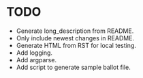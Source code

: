 TODO
====

* Generate long_description from README.
* Only include newest changes in README.
* Generate HTML from RST for local testing.
* Add logging.
* Add argparse.
* Add script to generate sample ballot file.
